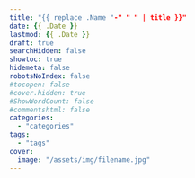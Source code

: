 ```yaml
---
title: "{{ replace .Name "-" " " | title }}"
date: {{ .Date }}
lastmod: {{ .Date }}
draft: true
searchHidden: false
showtoc: true
hidemeta: false
robotsNoIndex: false
#tocopen: false
#cover.hidden: true
#ShowWordCount: false
#commentshtml: false
categories: 
  - "categories"
tags: 
  - "tags"
cover:
  image: "/assets/img/filename.jpg"
---
```


